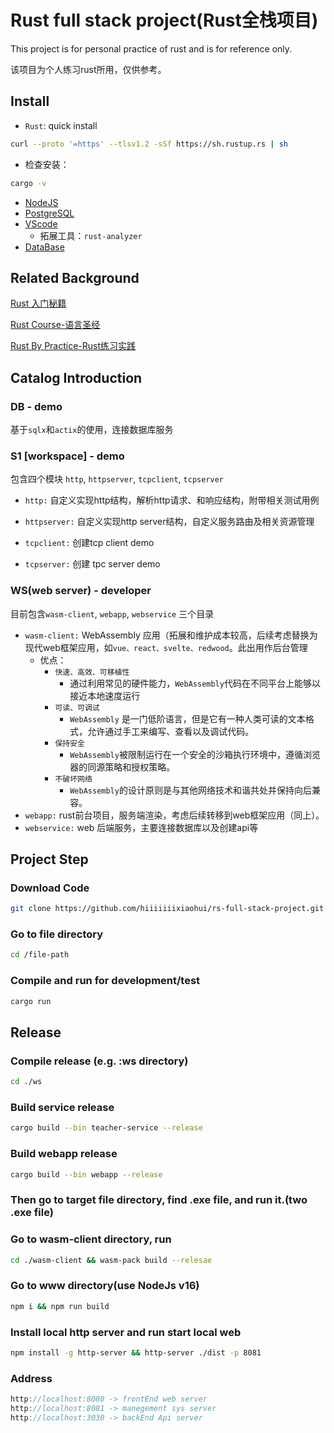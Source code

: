 # Rust full stack project(Rust全栈项目)

This project is for personal practice of rust and is for reference only.

该项目为个人练习rust所用，仅供参考。

## Install

- `Rust`: quick install
```sh
curl --proto '=https' --tlsv1.2 -sSf https://sh.rustup.rs | sh
```
- 检查安装：
```sh
cargo -v
```
- [NodeJS](https://nodejs.org/en/download/package-manager)
- [PostgreSQL](https://www.postgresql.org/download/)
- [VScode](https://code.visualstudio.com/Download)
    - 拓展工具：`rust-analyzer`
- [DataBase](https://www.jetbrains.com/datagrip/)

## Related Background
[Rust 入门秘籍](https://rust-book.junmajinlong.com/about.html)

[Rust Course-语言圣经](https://course.rs/about-book.html)

[Rust By Practice-Rust练习实践](https://practice-zh.course.rs/why-exercise.html)

## Catalog Introduction

### DB - demo

基于`sqlx`和`actix`的使用，连接数据库服务

### S1 [workspace] - demo
包含四个模块 `http`, `httpserver`, `tcpclient`, `tcpserver`

- `http:`  自定义实现http结构，解析http请求、和响应结构，附带相关测试用例

- `httpserver:` 自定义实现http server结构，自定义服务路由及相关资源管理

- `tcpclient:` 创建tcp client demo

- `tcpserver:` 创建 tpc server demo

### WS(web server) - developer
目前包含`wasm-client`, `webapp`, `webservice` 三个目录

- `wasm-client:` WebAssembly 应用（拓展和维护成本较高，后续考虑替换为现代web框架应用，如`vue、react、svelte、redwood`。此出用作后台管理
    - 优点：
        - `快速、高效、可移植性`
            - 通过利用常见的硬件能力，`WebAssembly`代码在不同平台上能够以接近本地速度运行
        - `可读、可调试`
            - `WebAssembly` 是一门低阶语言，但是它有一种人类可读的文本格式，允许通过手工来编写、查看以及调试代码。
        - `保持安全`
            - `WebAssembly`被限制运行在一个安全的沙箱执行环境中，遵循浏览器的同源策略和授权策略。
        - `不破坏网络`
            - `WebAssembly`的设计原则是与其他网络技术和谐共处并保持向后兼容。
- `webapp:` rust前台项目，服务端渲染，考虑后续转移到web框架应用（同上）。
- `webservice:` web 后端服务，主要连接数据库以及创建api等

## Project Step
### Download Code
```sh
git clone https://github.com/hiiiiiiixiaohui/rs-full-stack-project.git
```
### Go to file directory
```sh
cd /file-path
```
### Compile and run for development/test
```sh
cargo run
```
## Release
### Compile release (e.g. :ws directory)
```sh
cd ./ws
```
### Build service release
```sh
cargo build --bin teacher-service --release
```
### Build webapp release
```sh
cargo build --bin webapp --release
```
### Then go to target file directory, find .exe file, and run it.(two .exe file)

### Go to wasm-client directory, run
```sh
cd ./wasm-client && wasm-pack build --relesae
```
### Go to www directory(use NodeJs v16)
```sh
npm i && npm run build
```

### Install local http server and run start local web
```sh
npm install -g http-server && http-server ./dist -p 8081
```

### Address
```js
http://localhost:8080 -> frontEnd web server
http://localhost:8081 -> manegement sys server 
http://localhost:3030 -> backEnd Api server
```